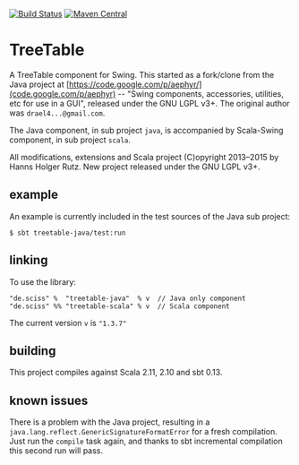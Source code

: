 [![Build Status](https://travis-ci.org/Sciss/TreeTable.svg?branch=master)](https://travis-ci.org/Sciss/TreeTable)
[![Maven Central](https://maven-badges.herokuapp.com/maven-central/de.sciss/treetable-scala_2.11/badge.svg)](https://maven-badges.herokuapp.com/maven-central/de.sciss/treetable-scala_2.11)

# TreeTable

A TreeTable component for Swing. This started as a fork/clone from the Java project at [https://code.google.com/p/aephyr/](code.google.com/p/aephyr) -- "Swing components, accessories, utilities, etc for use in a GUI", released under the GNU LGPL v3+. The original author was `drael4...@gmail.com`.

The Java component, in sub project `java`, is accompanied by Scala-Swing component, in sub project `scala`.

All modifications, extensions and Scala project (C)opyright 2013&ndash;2015 by Hanns Holger Rutz. New project released under the GNU LGPL v3+.

## example

An example is currently included in the test sources of the Java sub project:

    $ sbt treetable-java/test:run

## linking

To use the library:

    "de.sciss" %  "treetable-java"  % v  // Java only component
    "de.sciss" %% "treetable-scala" % v  // Scala component

The current version `v` is `"1.3.7"`

## building

This project compiles against Scala 2.11, 2.10 and sbt 0.13.

## known issues

There is a problem with the Java project, resulting in a `java.lang.reflect.GenericSignatureFormatError` for a fresh compilation. Just run the `compile` task again, and thanks to sbt incremental compilation this second run will pass.
